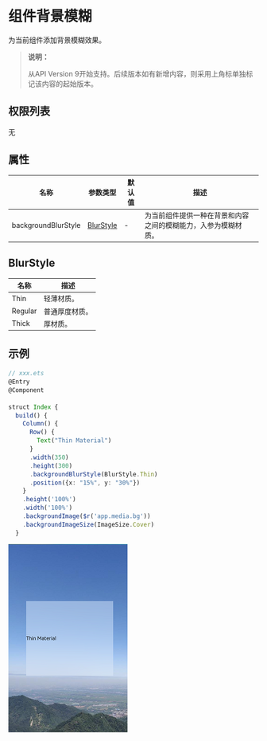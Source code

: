 # 组件背景模糊

为当前组件添加背景模糊效果。

>  **说明：**
> 
>从API Version 9开始支持。后续版本如有新增内容，则采用上角标单独标记该内容的起始版本。

## 权限列表

无

## 属性

| 名称         | 参数类型      | 默认值                  | 描述                     |
| ------------ | ------------- | ----------------------- | ------------------------ |
| backgroundBlurStyle       | [BlurStyle](#blurstyle) | - | 为当前组件提供一种在背景和内容之间的模糊能力，入参为模糊材质。

## BlurStyle

  | 名称   | 描述                                            |
  | ------ | ----------------------------------------------- |
  | Thin | 轻薄材质。 |
  | Regular | 普通厚度材质。                      |
  | Thick  | 厚材质。                                |



## 示例

```ts
// xxx.ets
@Entry
@Component

struct Index {
  build() {
    Column() {
      Row() {
        Text("Thin Material")
      }
      .width(350)
      .height(300)
      .backgroundBlurStyle(BlurStyle.Thin)
      .position({x: "15%", y: "30%"})
    }
    .height('100%')
    .width('100%')
    .backgroundImage($r('app.media.bg'))
    .backgroundImageSize(ImageSize.Cover)
  }
```
![zh-cn_image_background_blur_style](figures/zh-cn_image_background_blur_style.png)